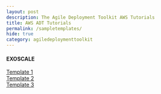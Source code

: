 ```yaml
---
layout: post
description: The Agile Deployment Toolkit AWS Tutorials
title: AWS ADT Tutorials
permalink: /sampletemplates/
hide: true
category: agiledeploymenttoolkit
---
```



#### EXOSCALE

[Template 1](https://www.codebreakers.uk/exotemplate1)   
[Template 2](https://www.codebreakers.uk/exotemplate2)   
[Template 3](https://www.codebreakers.uk/exotemplate3)  
